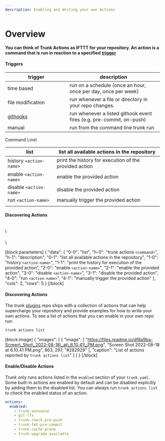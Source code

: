 ```yaml
---
description: Enabling and Writing your own Actions
---
```


# Overview

**You can think of Trunk Actions as IFTTT for your repository. An action is a command that is run in reaction to a specified** [**trigger**](overview.md#triggers)

#### Triggers



<table><thead><tr><th width="186">trigger</th><th>description</th></tr></thead><tbody><tr><td>time based</td><td>run on a schedule (once an hour, once per day, once per week)</td></tr><tr><td>file modification</td><td>run whenever a file or directory in your repo changes.</td></tr><tr><td><a href="git-hooks.md">githooks</a></td><td>run whenever a listed githook event fires (e.g. pre-commit, on-push)</td></tr><tr><td>manual</td><td>run from the command line trunk run</td></tr></tbody></table>

Command Line\


| list                    | list all available actions in the repository           |
| ----------------------- | ------------------------------------------------------ |
| history `<action-name>` | print the history for execution of the provided action |
| enable `<action-name>`  | enable the provided action                             |
| disable `<action-name>` | disable the provided action                            |
| run `<action-name>`     | manually trigger the provided action                   |
|                         |                                                        |

#### Discovering Actions

\
\


####

\


\[block:parameters] { "data": { "0-0": "list", "h-0": "trunk actions `<command>`", "h-1": "description", "0-1": "list all available actions in the repository", "1-0": "history `<action-name>`", "1-1": "print the history for execution of the provided action", "2-0": "enable `<action-name>`", "2-1": "enable the provided action", "3-0": "disable `<action-name>`", "3-1": "disable the provided action", "4-0": "run `<action-name>`", "4-1": "manually trigger the provided action" }, "cols": 2, "rows": 5 } \[/block]

#### Discovering Actions

The trunk [plugins](https://github.com/trunk-io/plugins) repo ships with a collection of actions that can help supercharge your repository and provide examples for how to write your own actions. To see a list of actions that you can enable in your own repo run:

```bash
trunk actions list
```

\[block:image] { "images": \[ { "image": \[ "https://files.readme.io/df8a9ba-Screen\_Shot\_2022-08-18\_at\_6.10.41\_PM.png", "Screen Shot 2022-08-18 at 6.10.41 PM.png", 863, 297, "#282929" ], "caption": "List of actions reported by `trunk actions list`" } ] } \[/block]

#### Enable/Disable Actions

Trunk only runs actions listed in the `enabled` section of your `trunk.yaml`. Some built-in actions are enabled by default and can be disabled explicitly by adding them to the disabled list. You can always run `trunk actions list` to check the enabled status of an action.

```yaml
actions:
  enabled:
    - trunk-announce
    - git-lfs
    - trunk-check-pre-push
    - trunk-fmt-pre-commit
    - trunk-cache-prune
    - trunk-upgrade-available
```

